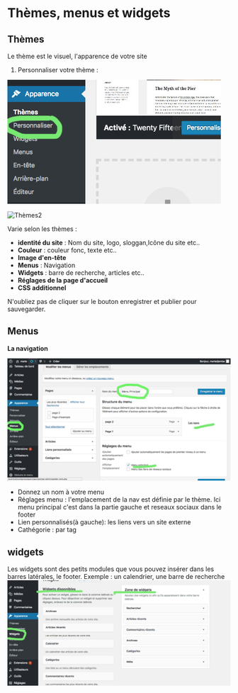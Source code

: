 # Thèmes, menus et widgets


## Thèmes 

Le thème est le visuel, l'apparence de votre site

1) Personnaliser votre thème :

![Thèmes](wordpressTheme1.jpg)

![Thèmes2](wordpressTheme2.jpg)

Varie selon les thèmes : 

- __identité du site__ : Nom du site, logo, sloggan,Icône du site etc.. 
- __Couleur__ : couleur fonc, texte etc..
- __Image d'en-tête__
- __Menus__ : Navigation
- __Widgets__ : barre de recherche, articles etc..
- __Réglages de la page d'accueil__
- __CSS additionnel__

N'oubliez pas de cliquer sur le bouton enregistrer et publier pour sauvegarder.

## Menus

__La navigation__

![Menus](wordpressNav.jpg)

- Donnez un nom à votre menu
- Réglages menu : l'emplacement de la nav est définie par le thème. Ici menu principal c'est dans la partie gauche et reseaux sociaux dans le footer
- Lien personnalisés(à gauche): les liens vers un site externe
- Cathégorie : par tag

## widgets 

Les widgets sont des petits modules que vous pouvez insérer dans les barres latérales, le footer. Exemple : un calendrier, une barre de recherche
![Widgets](wordpressWidgets.png)